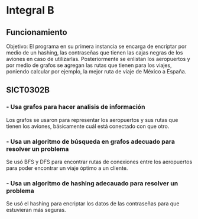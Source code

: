 # Integral B

## Funcionamiento
Objetivo: El programa en su primera instancia se encarga de encriptar por medio de un hashing, las contraseñas que tienen las cajas negras de los aviones en caso de utilizarlas. Posteriormente se enlistan los aeropuertos y por medio de grafos se agregan las rutas que tienen para los viajes, poniendo calcular por ejemplo, la mejor ruta de viaje de México a España.

## SICT0302B
### - Usa grafos para hacer analisis de información
Los grafos se usaron para representar los aeropuertos y sus rutas que tienen los aviones, básicamente cuál está conectado con que otro.

### - Usa un algoritmo de búsqueda en grafos adecuado para resolver un problema
Se usó BFS y DFS para encontrar rutas de conexiones entre los aeropuertos para poder encontrar un viaje óptimo a un cliente.

### - Usa un algoritmo de hashing adecauado para resolver un problema
Se usó el hashing para encriptar los datos de las contraseñas para que estuvieran más seguras.